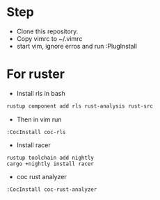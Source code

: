 # Step
- Clone this repository.
- Copy vimrc to ~/.vimrc
- start vim, ignore erros and run :PlugInstall
# For ruster
- Install rls in bash
```bash
rustup component add rls rust-analysis rust-src
```
- Then in vim run
```
:CocInstall coc-rls
```
- Install racer
```
rustup toolchain add nightly
cargo +nightly install racer

```
- coc rust analyzer
```
:CocInstall coc-rust-analyzer
```

